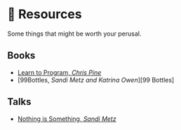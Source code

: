 # :orange_book: Resources

Some things that might be worth your perusal.

## Books

- [Learn to Program, _Chris Pine_][Learn]
- [99Bottles, _Sandi Metz and Katrina Owen_][99 Bottles]

## Talks

- [Nothing is Something, _Sandi Metz_][Nothing]

[Nothing]: https://www.youtube.com/watch?v=9lv2lBq6x4A
[Learn]: https://pine.fm/LearnToProgram/
[99Bottles]: http://www.sandimetz.com/99bottles/

